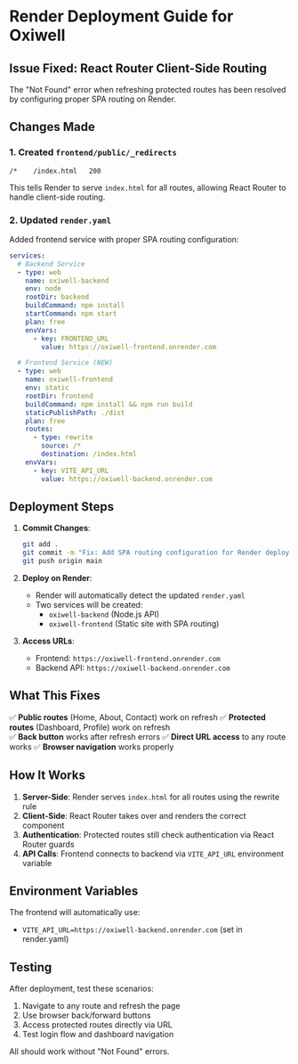 # Render Deployment Guide for Oxiwell

## Issue Fixed: React Router Client-Side Routing

The "Not Found" error when refreshing protected routes has been resolved by configuring proper SPA routing on Render.

## Changes Made

### 1. Created `frontend/public/_redirects`
```
/*    /index.html   200
```
This tells Render to serve `index.html` for all routes, allowing React Router to handle client-side routing.

### 2. Updated `render.yaml`
Added frontend service with proper SPA routing configuration:

```yaml
services:
  # Backend Service
  - type: web
    name: oxiwell-backend
    env: node
    rootDir: backend
    buildCommand: npm install
    startCommand: npm start
    plan: free
    envVars:
      - key: FRONTEND_URL
        value: https://oxiwell-frontend.onrender.com

  # Frontend Service (NEW)
  - type: web
    name: oxiwell-frontend
    env: static
    rootDir: frontend
    buildCommand: npm install && npm run build
    staticPublishPath: ./dist
    plan: free
    routes:
      - type: rewrite
        source: /*
        destination: /index.html
    envVars:
      - key: VITE_API_URL
        value: https://oxiwell-backend.onrender.com
```

## Deployment Steps

1. **Commit Changes**:
   ```bash
   git add .
   git commit -m "Fix: Add SPA routing configuration for Render deployment"
   git push origin main
   ```

2. **Deploy on Render**:
   - Render will automatically detect the updated `render.yaml`
   - Two services will be created:
     - `oxiwell-backend` (Node.js API)
     - `oxiwell-frontend` (Static site with SPA routing)

3. **Access URLs**:
   - Frontend: `https://oxiwell-frontend.onrender.com`
   - Backend API: `https://oxiwell-backend.onrender.com`

## What This Fixes

✅ **Public routes** (Home, About, Contact) work on refresh
✅ **Protected routes** (Dashboard, Profile) work on refresh  
✅ **Back button** works after refresh errors
✅ **Direct URL access** to any route works
✅ **Browser navigation** works properly

## How It Works

1. **Server-Side**: Render serves `index.html` for all routes using the rewrite rule
2. **Client-Side**: React Router takes over and renders the correct component
3. **Authentication**: Protected routes still check authentication via React Router guards
4. **API Calls**: Frontend connects to backend via `VITE_API_URL` environment variable

## Environment Variables

The frontend will automatically use:
- `VITE_API_URL=https://oxiwell-backend.onrender.com` (set in render.yaml)

## Testing

After deployment, test these scenarios:
1. Navigate to any route and refresh the page
2. Use browser back/forward buttons
3. Access protected routes directly via URL
4. Test login flow and dashboard navigation

All should work without "Not Found" errors.
